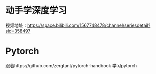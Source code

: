 # 动手学深度学习

视频地址：https://space.bilibili.com/1567748478/channel/seriesdetail?sid=358497

# Pytorch

跟着https://github.com/zergtant/pytorch-handbook  学习pytorch
